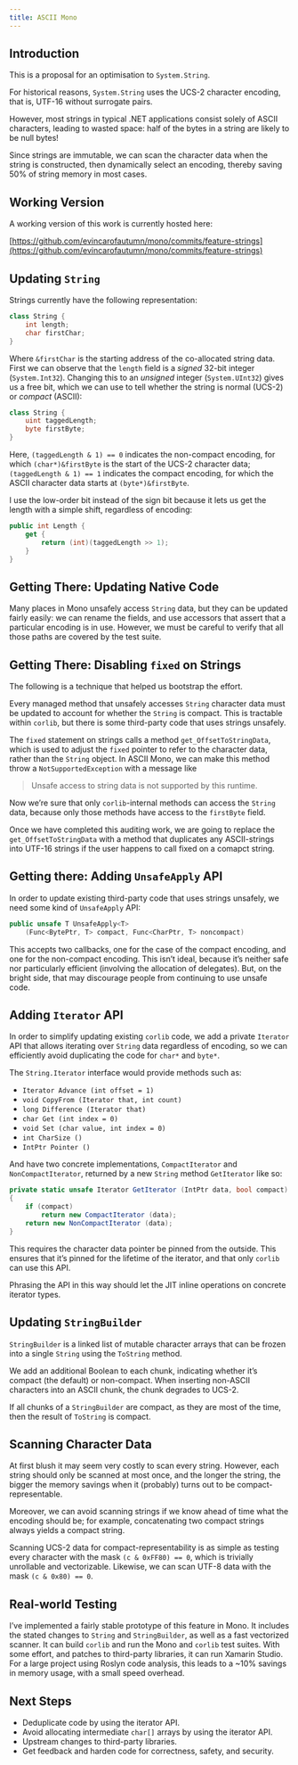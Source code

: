 ```yaml
---
title: ASCII Mono
---
```


## Introduction

This is a proposal for an optimisation to `System.String`.

For historical reasons, `System.String` uses the UCS-2 character encoding, that is, UTF-16 without surrogate pairs.

However, most strings in typical .NET applications consist solely of ASCII characters, leading to wasted space: half of the bytes in a string are likely to be null bytes!

Since strings are immutable, we can scan the character data when the string is constructed, then dynamically select an encoding, thereby saving 50% of string memory in most cases.

## Working Version

A working version of this work is currently hosted here:

[https://github.com/evincarofautumn/mono/commits/feature-strings](https://github.com/evincarofautumn/mono/commits/feature-strings)

## Updating `String`

Strings currently have the following representation:

```csharp
class String {
    int length;
    char firstChar;
}
```

Where `&firstChar` is the starting address of the co-allocated string data. First we can observe that the `length` field is a *signed* 32-bit integer (`System.Int32`). Changing this to an *unsigned* integer (`System.UInt32`) gives us a free bit, which we can use to tell whether the string is normal (UCS-2) or *compact* (ASCII):

```csharp
class String {
    uint taggedLength;
    byte firstByte;
}
```

Here, `(taggedLength & 1) == 0` indicates the non-compact encoding, for which `(char*)&firstByte` is the start of the UCS-2 character data; `(taggedLength & 1) == 1` indicates the compact encoding, for which the ASCII character data starts at `(byte*)&firstByte`.

I use the low-order bit instead of the sign bit because it lets us get the length with a simple shift, regardless of encoding:

```csharp
public int Length {
    get {
        return (int)(taggedLength >> 1);
    }
}
```

## Getting There: Updating Native Code

Many places in Mono unsafely access `String` data, but they can be updated fairly easily: we can rename the fields, and use accessors that assert that a particular encoding is in use. However, we must be careful to verify that all those paths are covered by the test suite.

## Getting There: Disabling `fixed` on Strings

The following is a technique that helped us bootstrap the effort.

Every managed method that unsafely accesses `String` character data must be updated to account for whether the `String` is compact. This is tractable within `corlib`, but there is some third-party code that uses strings unsafely.

The `fixed` statement on strings calls a method `get_OffsetToStringData`, which is used to adjust the `fixed` pointer to refer to the character data, rather than the `String` object. In ASCII Mono, we can make this method throw a `NotSupportedException` with a message like

> Unsafe access to string data is not supported by this runtime.

Now we’re sure that only `corlib`-internal methods can access the `String` data, because only those methods have access to the `firstByte` field.

Once we have completed this auditing work, we are going to replace the `get_OffsetToStringData` with a method that duplicates
any ASCII-strings into UTF-16 strings if the user happens to call fixed on a comapct string.

## Getting there: Adding `UnsafeApply` API

In order to update existing third-party code that uses strings unsafely, we need some kind of `UnsafeApply` API:

```csharp
public unsafe T UnsafeApply<T>
    (Func<BytePtr, T> compact, Func<CharPtr, T> noncompact)
```

This accepts two callbacks, one for the case of the compact encoding, and one for the non-compact encoding. This isn’t ideal, because it’s neither safe nor particularly efficient (involving the allocation of delegates). But, on the bright side, that may discourage people from continuing to use unsafe code.

## Adding `Iterator` API

In order to simplify updating existing `corlib` code, we add a private `Iterator` API that allows iterating over `String` data regardless of encoding, so we can efficiently avoid duplicating the code for `char*` and `byte*`.

The `String.Iterator` interface would provide methods such as:

 * `Iterator Advance (int offset = 1)`
 * `void CopyFrom (Iterator that, int count)`
 * `long Difference (Iterator that)`
 * `char Get (int index = 0)`
 * `void Set (char value, int index = 0)`
 * `int CharSize ()`
 * `IntPtr Pointer ()`

And have two concrete implementations, `CompactIterator` and `NonCompactIterator`, returned by a new `String` method `GetIterator` like so:

```csharp
private static unsafe Iterator GetIterator (IntPtr data, bool compact)
{
    if (compact)
        return new CompactIterator (data);
    return new NonCompactIterator (data);
}
```

This requires the character data pointer be pinned from the outside. This ensures that it’s pinned for the lifetime of the iterator, and that only `corlib` can use this API.

Phrasing the API in this way should let the JIT inline operations on concrete iterator types.

## Updating `StringBuilder`

`StringBuilder` is a linked list of mutable character arrays that can be frozen into a single `String` using the `ToString` method.

We add an additional Boolean to each chunk, indicating whether it’s compact (the default) or non-compact. When inserting non-ASCII characters into an ASCII chunk, the chunk degrades to UCS-2.

If all chunks of a `StringBuilder` are compact, as they are most of the time, then the result of `ToString` is compact.

## Scanning Character Data

At first blush it may seem very costly to scan every string. However, each string should only be scanned at most once, and the longer the string, the bigger the memory savings when it (probably) turns out to be compact-representable.

Moreover, we can avoid scanning strings if we know ahead of time what the encoding should be; for example, concatenating two compact strings always yields a compact string.

Scanning UCS-2 data for compact-representability is as simple as testing every character with the mask `(c & 0xFF80) == 0`, which is trivially unrollable and vectorizable. Likewise, we can scan UTF-8 data with the mask `(c & 0x80) == 0`.

## Real-world Testing

I’ve implemented a fairly stable prototype of this feature in Mono. It includes the stated changes to `String` and `StringBuilder`, as well as a fast vectorized scanner. It can build `corlib` and run the Mono and `corlib` test suites. With some effort, and patches to third-party libraries, it can run Xamarin Studio. For a large project using Roslyn code analysis, this leads to a ~10% savings in memory usage, with a small speed overhead.

## Next Steps

 * Deduplicate code by using the iterator API.
 * Avoid allocating intermediate `char[]` arrays by using the iterator API.
 * Upstream changes to third-party libraries.
 * Get feedback and harden code for correctness, safety, and security.
